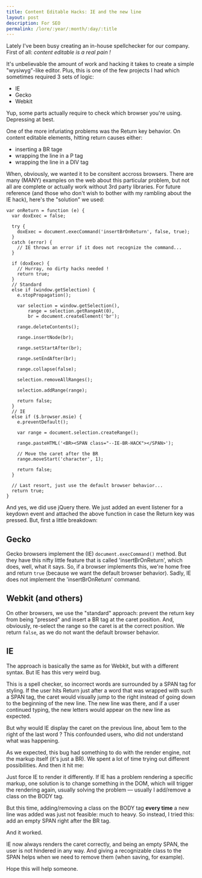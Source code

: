 ```yaml
---
title: Content Editable Hacks: IE and the new line
layout: post
description: For SEO
permalink: /lore/:year/:month/:day/:title
---
```


Lately I've been busy creating an in-house spellchecker for our company. First of all: *content editable is a real pain !*

It's unbelievable the amount of work and hacking it takes to create a simple "wysiwyg"-like editor. Plus, this is one of the few projects I had which sometimes required 3 sets of logic:

 * IE
 * Gecko
 * Webkit

Yup, some parts actually require to check which browser you're using. Depressing at best.

One of the more infuriating problems was the Return key behavior. On content editable elements, hitting return causes either:

 * inserting a BR tage
 * wrapping the line in a P tag
 * wrapping the line in a DIV tag

When, obviously, we wanted it to be consitent accross browsers. There are many (MANY) examples on the web about this particular problem, but not all are complete or actually work without 3rd party libraries. For future reference (and those who don't wish to bother with my rambling about the IE hack), here's the "solution" we used:

    var onReturn = function (e) {
      var doxExec = false;

      try {
        doxExec = document.execCommand('insertBrOnReturn', false, true);
      }
      catch (error) {
        // IE throws an error if it does not recognize the command...
      }

      if (doxExec) {
        // Hurray, no dirty hacks needed !
        return true;
      }
      // Standard
      else if (window.getSelection) {
        e.stopPropagation();

        var selection = window.getSelection(),
            range = selection.getRangeAt(0),
            br = document.createElement('br');

        range.deleteContents();

        range.insertNode(br);

        range.setStartAfter(br);

        range.setEndAfter(br);

        range.collapse(false);

        selection.removeAllRanges();

        selection.addRange(range);

        return false;
      }
      // IE
      else if ($.browser.msie) {
        e.preventDefault();

        var range = document.selection.createRange();

        range.pasteHTML('<BR><SPAN class="--IE-BR-HACK"></SPAN>');

        // Move the caret after the BR
        range.moveStart('character', 1);

        return false;
      }

      // Last resort, just use the default browser behavior...
      return true;
    }

And yes, we did use jQuery there. We just added an event listener for a keydown event and attached the above function in case the Return key was pressed. But, first a little breakdown:

## Gecko

Gecko browsers implement the (IE) `document.execCommand()` method. But they have this nifty little feature that is called 'insertBrOnReturn', which does, well, what it says. So, if a browser implements this, we're home free and return `true` (because we want the default browser behavior). Sadly, IE does not implement the 'insertBrOnReturn' command.

## Webkit (and others)

On other browsers, we use the "standard" approach: prevent the return key from being "pressed" and insert a BR tag at the caret position. And, obviously, re-select the range so the caret is at the correct position. We return `false`, as we do not want the default browser behavior.

## IE

The approach is basically the same as for Webkit, but with a different syntax. But IE has this very weird bug.

This is a spell checker, so incorrect words are surrounded by a SPAN tag for styling. If the user hits Return just after a word that was wrapped with such a SPAN tag, the caret would visually jump to the right instead of going down to the beginning of the new line. The new line was there, and if a user continued typing, the new letters would appear on the new line as expected.

But why would IE display the caret on the previous line, about 1em to the right of the last word ? This confounded users, who did not understand what was happening.

As we expected, this bug had something to do with the render engine, not the markup itself (it's just a BR). We spent a lot of time trying out different possibilities. And then it hit me:

Just force IE to render it differently. If IE has a problem rendering a specific markup, one solution is to change something in the DOM, which will trigger the rendering again, usually solving the problem — usually I add/remove a class on the BODY tag.

But this time, adding/removing a class on the BODY tag **every time** a new line was added was just not feasible: much to heavy. So instead, I tried this: add an empty SPAN right after the BR tag.

And it worked.

IE now always renders the caret correctly, and being an empty SPAN, the user is not hindered in any way. And giving a recognizable class to the SPAN helps when we need to remove them (when saving, for example).

Hope this will help someone.

